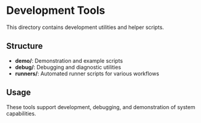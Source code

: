 # Development Tools

This directory contains development utilities and helper scripts.

## Structure

- **demo/**: Demonstration and example scripts
- **debug/**: Debugging and diagnostic utilities
- **runners/**: Automated runner scripts for various workflows

## Usage

These tools support development, debugging, and demonstration of system capabilities.